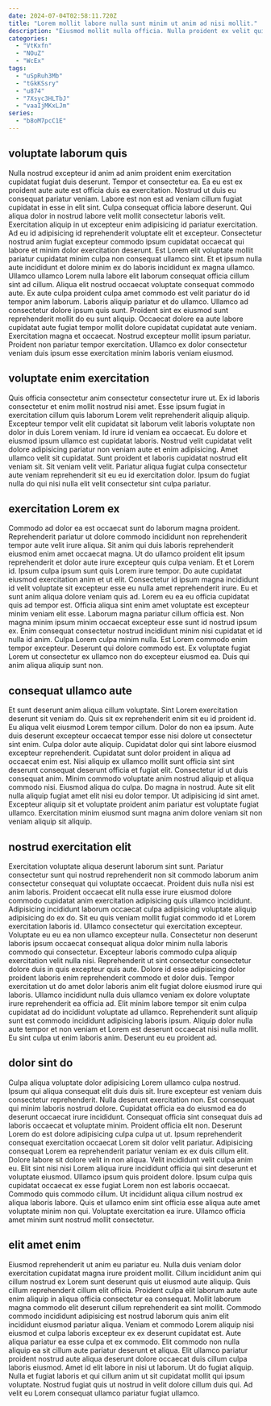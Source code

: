 ```yaml
---
date: 2024-07-04T02:58:11.720Z
title: "Lorem mollit labore nulla sunt minim ut anim ad nisi mollit."
description: "Eiusmod mollit nulla officia. Nulla proident ex velit quis incididunt nisi quis laborum id velit."
categories:
  - "VtKxfn"
  - "NOuZ"
  - "WcEx"
tags:
  - "uSpRuh3Mb"
  - "tGkKSsry"
  - "u874"
  - "7Xsyc3HLTbJ"
  - "vaaIjMKxLJm"
series:
  - "b8oM7pcC1E"
---
```



## voluptate laborum quis

Nulla nostrud excepteur id anim ad anim proident enim exercitation cupidatat fugiat duis deserunt. Tempor et consectetur ea. Ea eu est ex proident aute aute est officia duis ea exercitation. Nostrud ut duis eu consequat pariatur veniam. Labore est non est ad veniam cillum fugiat cupidatat in esse in elit sint. Culpa consequat officia labore deserunt. Qui aliqua dolor in nostrud labore velit mollit consectetur laboris velit. Exercitation aliquip in ut excepteur enim adipisicing id pariatur exercitation.
Ad eu id adipisicing id reprehenderit voluptate elit et excepteur. Consectetur nostrud anim fugiat excepteur commodo ipsum cupidatat occaecat qui labore et minim dolor exercitation deserunt. Est Lorem elit voluptate mollit pariatur cupidatat minim culpa non consequat ullamco sint. Et et ipsum nulla aute incididunt et dolore minim ex do laboris incididunt ex magna ullamco. Ullamco ullamco Lorem nulla labore elit laborum consequat officia cillum sint ad cillum. Aliqua elit nostrud occaecat voluptate consequat commodo aute. Ex aute culpa proident culpa amet commodo est velit pariatur do id tempor anim laborum.
Laboris aliquip pariatur et do ullamco. Ullamco ad consectetur dolore ipsum quis sunt. Proident sint ex eiusmod sunt reprehenderit mollit do eu sunt aliquip. Occaecat dolore ea aute labore cupidatat aute fugiat tempor mollit dolore cupidatat cupidatat aute veniam. Exercitation magna et occaecat. Nostrud excepteur mollit ipsum pariatur. Proident non pariatur tempor exercitation. Ullamco ex dolor consectetur veniam duis ipsum esse exercitation minim laboris veniam eiusmod.

## voluptate enim exercitation

Quis officia consectetur anim consectetur consectetur irure ut. Ex id laboris consectetur et enim mollit nostrud nisi amet. Esse ipsum fugiat in exercitation cillum quis laborum Lorem velit reprehenderit aliquip aliquip. Excepteur tempor velit elit cupidatat sit laborum velit laboris voluptate non dolor in duis Lorem veniam.
Id irure id veniam ea occaecat. Eu dolore et eiusmod ipsum ullamco est cupidatat laboris. Nostrud velit cupidatat velit dolore adipisicing pariatur non veniam aute et enim adipisicing. Amet ullamco velit sit cupidatat.
Sunt proident et laboris cupidatat nostrud elit veniam sit. Sit veniam velit velit. Pariatur aliqua fugiat culpa consectetur aute veniam reprehenderit sit eu eu id exercitation dolor. Ipsum do fugiat nulla do qui nisi nulla elit velit consectetur sint culpa pariatur.

## exercitation Lorem ex

Commodo ad dolor ea est occaecat sunt do laborum magna proident. Reprehenderit pariatur ut dolore commodo incididunt non reprehenderit tempor aute velit irure aliqua. Sit anim qui duis laboris reprehenderit eiusmod enim amet occaecat magna. Ut do ullamco proident elit ipsum reprehenderit et dolor aute irure excepteur quis culpa veniam. Et et Lorem id. Ipsum culpa ipsum sunt quis Lorem irure tempor.
Do aute cupidatat eiusmod exercitation anim et ut elit. Consectetur id ipsum magna incididunt id velit voluptate sit excepteur esse eu nulla amet reprehenderit irure. Eu et sunt anim aliqua dolore veniam quis ad. Lorem eu ea eu officia cupidatat quis ad tempor est. Officia aliqua sint enim amet voluptate est excepteur minim veniam elit esse.
Laborum magna pariatur cillum officia est. Non magna minim ipsum minim occaecat excepteur esse sunt id nostrud ipsum ex. Enim consequat consectetur nostrud incididunt minim nisi cupidatat et id nulla id anim. Culpa Lorem culpa minim nulla. Est Lorem commodo enim tempor excepteur. Deserunt qui dolore commodo est. Ex voluptate fugiat Lorem ut consectetur ex ullamco non do excepteur eiusmod ea. Duis qui anim aliqua aliquip sunt non.

## consequat ullamco aute

Et sunt deserunt anim aliqua cillum voluptate. Sint Lorem exercitation deserunt sit veniam do. Quis sit ex reprehenderit enim sit eu id proident id. Eu aliqua velit eiusmod Lorem tempor cillum. Dolor do non ea ipsum. Aute duis deserunt excepteur occaecat tempor esse nisi dolore ut consectetur sint enim.
Culpa dolor aute aliquip. Cupidatat dolor qui sint labore eiusmod excepteur reprehenderit. Cupidatat sunt dolor proident in aliqua ad occaecat enim est. Nisi aliquip ex ullamco mollit sunt officia sint sint deserunt consequat deserunt officia et fugiat elit.
Consectetur id ut duis consequat anim. Minim commodo voluptate anim nostrud aliquip et aliqua commodo nisi. Eiusmod aliqua do culpa. Do magna in nostrud. Aute sit elit nulla aliquip fugiat amet elit nisi eu dolor tempor. Ut adipisicing id sint amet. Excepteur aliquip sit et voluptate proident anim pariatur est voluptate fugiat ullamco. Exercitation minim eiusmod sunt magna anim dolore veniam sit non veniam aliquip sit aliquip.

## nostrud exercitation elit

Exercitation voluptate aliqua deserunt laborum sint sunt. Pariatur consectetur sunt qui nostrud reprehenderit non sit commodo laborum anim consectetur consequat qui voluptate occaecat. Proident duis nulla nisi est anim laboris. Proident occaecat elit nulla esse irure eiusmod dolore commodo cupidatat anim exercitation adipisicing quis ullamco incididunt. Adipisicing incididunt laborum occaecat culpa adipisicing voluptate aliquip adipisicing do ex do.
Sit eu quis veniam mollit fugiat commodo id et Lorem exercitation laboris id. Ullamco consectetur qui exercitation excepteur. Voluptate eu eu ea non ullamco excepteur nulla. Consectetur non deserunt laboris ipsum occaecat consequat aliqua dolor minim nulla laboris commodo qui consectetur. Excepteur laboris commodo culpa aliquip exercitation velit nulla nisi. Reprehenderit ut sint consectetur consectetur dolore duis in quis excepteur quis aute.
Dolore id esse adipisicing dolor proident laboris enim reprehenderit commodo et dolor duis. Tempor exercitation ut do amet dolor laboris anim elit fugiat dolore eiusmod irure qui laboris. Ullamco incididunt nulla duis ullamco veniam ex dolore voluptate irure reprehenderit ea officia ad. Elit minim labore tempor sit enim culpa cupidatat ad do incididunt voluptate ad ullamco. Reprehenderit sunt aliquip sunt est commodo incididunt adipisicing laboris ipsum. Aliquip dolor nulla aute tempor et non veniam et Lorem est deserunt occaecat nisi nulla mollit. Eu sint culpa ut enim laboris anim. Deserunt eu eu proident ad.

## dolor sint do

Culpa aliqua voluptate dolor adipisicing Lorem ullamco culpa nostrud. Ipsum qui aliqua consequat elit duis duis sit. Irure excepteur est veniam duis consectetur reprehenderit. Nulla deserunt exercitation non. Est consequat qui minim laboris nostrud dolore. Cupidatat officia ea do eiusmod ea do deserunt occaecat irure incididunt. Consequat officia sint consequat duis ad laboris occaecat et voluptate minim.
Proident officia elit non. Deserunt Lorem do est dolore adipisicing culpa culpa ut ut. Ipsum reprehenderit consequat exercitation occaecat Lorem sit dolor velit pariatur. Adipisicing consequat Lorem ea reprehenderit pariatur veniam ex ex duis cillum elit. Dolore labore sit dolore velit in non aliqua. Velit incididunt velit culpa anim eu. Elit sint nisi nisi Lorem aliqua irure incididunt officia qui sint deserunt et voluptate eiusmod. Ullamco ipsum quis proident dolore.
Ipsum culpa quis cupidatat occaecat ex esse fugiat Lorem non est laboris occaecat. Commodo quis commodo cillum. Ut incididunt aliqua cillum nostrud ex aliqua laboris labore. Quis et ullamco enim sint officia esse aliqua aute amet voluptate minim non qui. Voluptate exercitation ea irure. Ullamco officia amet minim sunt nostrud mollit consectetur.

## elit amet enim

Eiusmod reprehenderit ut anim eu pariatur eu. Nulla duis veniam dolor exercitation cupidatat magna irure proident mollit. Cillum incididunt anim qui cillum nostrud ex Lorem sunt deserunt quis ut eiusmod aute aliquip. Quis cillum reprehenderit cillum elit officia. Proident culpa elit laborum aute aute enim aliquip in aliqua officia consectetur ea consequat. Mollit laborum magna commodo elit deserunt cillum reprehenderit ea sint mollit.
Commodo commodo incididunt adipisicing est nostrud laborum quis anim elit incididunt eiusmod pariatur aliqua. Veniam et commodo Lorem aliquip nisi eiusmod et culpa laboris excepteur ex ex deserunt cupidatat est. Aute aliqua pariatur ea esse culpa et ex commodo. Elit commodo non nulla aliquip ea sit cillum aute pariatur deserunt et aliqua.
Elit ullamco pariatur proident nostrud aute aliqua deserunt dolore occaecat duis cillum culpa laboris eiusmod. Amet id elit labore in nisi ut laborum. Ut do fugiat aliquip. Nulla et fugiat laboris et qui cillum anim ut sit cupidatat mollit qui ipsum voluptate. Nostrud fugiat quis ut nostrud in velit dolore cillum duis qui. Ad velit eu Lorem consequat ullamco pariatur fugiat ullamco.


